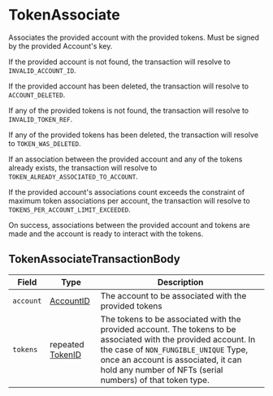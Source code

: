 # TokenAssociate

Associates the provided account with the provided tokens. Must be signed by the provided Account's key.

If the provided account is not found, the transaction will resolve to `INVALID_ACCOUNT_ID`.

If the provided account has been deleted, the transaction will resolve to `ACCOUNT_DELETED`.

If any of the provided tokens is not found, the transaction will resolve to `INVALID_TOKEN_REF`.

If any of the provided tokens has been deleted, the transaction will resolve to `TOKEN_WAS_DELETED`.

If an association between the provided account and any of the tokens already exists, the transaction will resolve to `TOKEN_ALREADY_ASSOCIATED_TO_ACCOUNT`.

If the provided account's associations count exceeds the constraint of maximum token associations per account, the transaction will resolve to `TOKENS_PER_ACCOUNT_LIMIT_EXCEEDED`.

On success, associations between the provided account and tokens are made and the account is ready to interact with the tokens.

## TokenAssociateTransactionBody

| Field     | Type                                          | Description                                                                                                                                                                                                                                                 |
| --------- | --------------------------------------------- | ----------------------------------------------------------------------------------------------------------------------------------------------------------------------------------------------------------------------------------------------------------- |
| `account` | [AccountID](../basic-types/accountid.md)      | The account to be associated with the provided tokens                                                                                                                                                                                                       |
| `tokens`  | repeated [TokenID](../basic-types/tokenid.md) | The tokens to be associated with the provided account. The tokens to be associated with the provided account. In the case of `NON_FUNGIBLE_UNIQUE` Type, once an account is associated, it can hold any number of NFTs (serial numbers) of that token type. |
